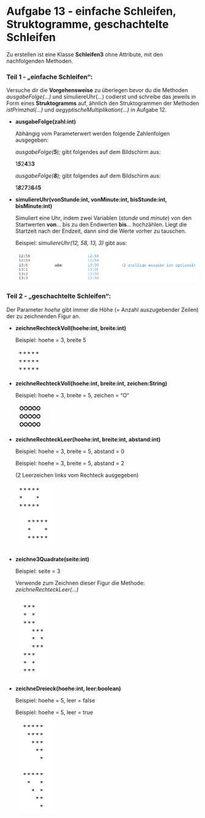 # Aufgabe 13 - einfache Schleifen, Struktogramme, geschachtelte Schleifen

Zu erstellen ist eine Klasse **Schleifen3** ohne Attribute, mit den nachfolgenden Methoden.

### Teil 1 - „einfache Schleifen“:

Versuche dir die **Vorgehensweise** zu überlegen bevor du die Methoden *ausgabeFolge(...)* und
simuliereUhr(...) codierst und schreibe das jeweils in Form eines **Struktogramms** auf, ähnlich den
Struktogrammen der Methoden *istPrimzhal(...)* und *aegyptischeMultiplikation(...)* in
Aufgabe 12.

- **ausgabeFolge(zahl:int)**

  Abhängig vom Parameterwert werden folgende Zahlenfolgen ausgegeben:
  
  *ausgabeFolge(**5**);* gibt folgendes auf dem Bildschirm aus:
  
  1***5***2**4**3**3**
  
  *ausgabeFolge(**8**);* gibt folgendes auf dem Bildschirm aus:
  
  1***8***2**7**3**6**4**5**
  
- **simuliereUhr(vonStunde:int, vonMinute:int, bisStunde:int, bisMinute:int)**

  Simuliert eine Uhr, indem zwei Variablen (*stunde* und *minute*) von den Startwerten **von**... bis zu
  den Endwerten **bis**... hochzählen. Liegt die Startzeit nach der Endzeit, dann sind die Werte vorher zu
  tauschen.
  
  Beispiel: *simuliereUhr(12, 58, 13, 3)* gibt aus:
  
  ![](uhr.png)
  
### Teil 2 - „geschachtelte Schleifen“:

Der Parameter *hoehe* gibt immer die Höhe (= Anzahl auszugebender Zeilen) der zu zeichnenden Figur an.

- **zeichneRechteckVoll(hoehe:int, breite:int)**
  
  Beispiel: hoehe = 3, breite 5
  
  ![](rechteck1.png)
  
- **zeichneRechteckVoll(hoehe:int, breite:int, zeichen:String)**
  
  Beispiel: hoehe = 3, breite = 5, zeichen = “O“
  
  ![](rechteck2.png)

- **zeichneRechteckLeer(hoehe:int, breite:int, abstand:int)**

  Beispiel: hoehe = 3, breite = 5, abstand = 0
  
  Beispiel: hoehe = 3, breite = 5, abstand = 2
  
  (2 Leerzeichen links vom Rechteck ausgegeben)
  
  ![](rechteck3.png)
  
- **zeichne3Quadrate(seite:int)**

  Beispiel: seite = 3
  
  Verwende zum Zeichnen 
  dieser Figur die Methode:
  *zeichneRechteckLeer(...)*

  ![](rechteck4.png)

- **zeichneDreieck(hoehe:int, leer:boolean)**

  Beispiel: hoehe = 5, leer = false
  
  Beispiel: hoehe = 5, leer = true 
  
  ![](dreieck.png)
